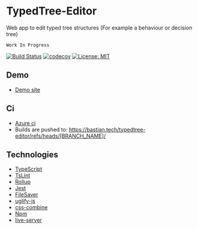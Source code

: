 ﻿# TypedTree-Editor
Web app to edit typed tree structures (For example a behaviour or decision tree)

`Work In Progress`

[![Build Status](https://dev.azure.com/bastian-blokland/TypedTree-Editor/_apis/build/status/BastianBlokland.typedtree-editor?branchName=master)](https://dev.azure.com/bastian-blokland/TypedTree-Editor/_build/latest?definitionId=3?branchName=master)
[![codecov](https://codecov.io/gh/BastianBlokland/typedtree-editor/branch/master/graph/badge.svg)](https://codecov.io/gh/BastianBlokland/typedtree-editor)
[![License: MIT](https://img.shields.io/badge/License-MIT-blue.svg)](LICENSE)

## Demo
* [Demo site](https://bastian.tech/tree/)

## Ci
* [Azure ci](https://dev.azure.com/bastian-blokland/TypedTree-Editor/_build)
* Builds are pushed to: https://bastian.tech/typedtree-editor/refs/heads/[BRANCH_NAME]/

## Technologies
* [TypeScript](https://github.com/Microsoft/TypeScript)
* [TsLint](https://github.com/palantir/tslint)
* [Rollup](https://github.com/rollup/rollup)
* [Jest](https://github.com/facebook/jest)
* [FileSaver](https://github.com/eligrey/FileSaver.js)
* [uglify-js](https://github.com/mishoo/UglifyJS2)
* [css-combine](https://github.com/michaelrhodes/css-combine)
* [Npm](https://github.com/npm/cli)
* [live-server](https://github.com/tapio/live-server)
